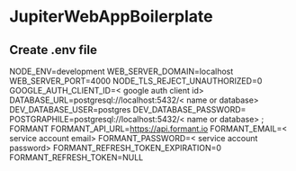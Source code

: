 # JupiterWebAppBoilerplate

## Create .env file
NODE_ENV=development
WEB_SERVER_DOMAIN=localhost
WEB_SERVER_PORT=4000
NODE_TLS_REJECT_UNAUTHORIZED=0
GOOGLE_AUTH_CLIENT_ID=< google auth client id>
DATABASE_URL=postgresql://localhost:5432/< name or database>
DEV_DATABASE_USER=postgres
DEV_DATABASE_PASSWORD=
POSTGRAPHILE=postgresql://localhost:5432/< name or database>
; FORMANT
FORMANT_API_URL=https://api.formant.io
FORMANT_EMAIL=< service account email>
FORMANT_PASSWORD=< service account password>
FORMANT_REFRESH_TOKEN_EXPIRATION=0
FORMANT_REFRESH_TOKEN=NULL
